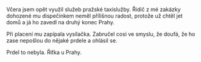 <!-- dcterms:identifier = riderweblog#76 -->
<!-- dcterms:title = Do prdele ne, do Řiťky! -->
<!-- np9:categoryId = 2 -->
<!-- x4w:category = Lidé a jiná zvěř -->
<!-- np9:authorId = 1 -->
<!-- np9:authorEmail = michal.valasek@altairis.cz -->
<!-- dcterms:creator = Michal Altair Valášek -->
<!-- dcterms:created = 2003-08-07T16:19:21+02:00 -->
<!-- dcterms:date = 2003-08-07T16:19:21+02:00 -->

Včera jsem opět využil služeb pražské taxislužby. Řidič z mé zakázky dohozené mu dispečinkem neměl přílišnou radost, protože už chtěl jet domů a já ho zavedl na druhý konec Prahy.

Při placení mu zapípala vysílačka. Zabručel cosi ve smyslu, že doufá, že ho zase nepošlou do nějaké prdele a ohlásil se.

Prdel to nebyla. Řiťka u Prahy.